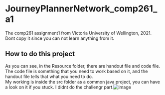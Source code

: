 # JourneyPlannerNetwork_comp261_a1
The comp261 assignment1 from Victoria University of Wellington, 2021.
Dont copy it since you can not learn anything from it.

## How to do this project
As you can see, in the Resource folder, there are handout file and code file.
The code file is something that you need to work based on it, 
and the handout file tells that what you need to do.
<br/>
My working is inside the src folder as a common java project, you can have a look on it if you stuck.
I didnt do the challengr part.![image](https://user-images.githubusercontent.com/53819808/122722018-d893d000-d2a3-11eb-9b6d-66afeb3c74f0.png)



